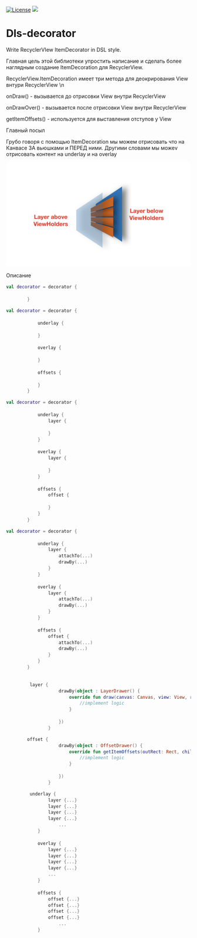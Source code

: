 [![License](https://img.shields.io/badge/License-Apache%202.0-green.svg)](LICENSE)
[![](https://jitpack.io/v/OOOZH/DD.svg)](https://jitpack.io/#OOOZH/DD)

# Dls-decorator
Write RecyclerVIew ItemDecorator in DSL style.

Главная цель этой библиотеки упростить написание и сделать более наглядным создание ItemDecoration для RecyclerView.

RecyclerView.ItemDecoration имеет три метода для деокрирования View внтури RecyclerView \n
    
onDraw() - вызывается до отрисовки View внутри RecyclerView  

onDrawOver() - вызывается после отрисовки View внутри RecyclerView 

getItemOffsets() - используется для выставления отступов у View

Главный посыл

Грубо говоря с помощью ItemDecoration мы можем отрисовать что на Канвасе
ЗА вьюшками и ПЕРЕД ними. 
Другими словами мы можеv отрисовать контент на underlay и на overlay

![](decor_concept.jpeg)

Описание

```kotlin
val decorator = decorator { 
            
        }
```

```kotlin
val decorator = decorator {
            
            underlay { 
                
            }
            
            overlay { 
                
            }
            
            offsets { 
                
            }
        }
```


```kotlin
val decorator = decorator {

            underlay {
                layer { 
                    
                }
            }

            overlay {
                layer { 
                    
                }
            }

            offsets {
                offset { 
                    
                }
            }
        }
```

```kotlin
val decorator = decorator {

            underlay {
                layer { 
                    attachTo(...)
                    drawBy(...)
                }
            }

            overlay {
                layer {
                    attachTo(...)
                    drawBy(...)
                }
            }

            offsets {
                offset {
                    attachTo(...)
                    drawBy(...)
                }
            }
        }
```
```kotlin

         layer {
                    drawBy(object : LayerDrawer() {
                        override fun draw(canvas: Canvas, view: View, recyclerView: RecyclerView, state: RecyclerView.State) {
                            //implement logic
                        }

                    })
                }

```

```kotlin
        offset {
                    drawBy(object : OffsetDrawer() {
                        override fun getItemOffsets(outRect: Rect, childView: View, recyclerView: RecyclerView, state: RecyclerView.State) {
                            //implement logic
                        }

                    })
                }
```
```kotlin
         underlay {
                layer {...}
                layer {...}
                layer {...}
                layer {...}
                    ...
            }

            overlay {
                layer {...}
                layer {...}
                layer {...}
                layer {...}
                ...
            }

            offsets {
                offset {...}
                offset {...}
                offset {...}
                offset {...}
                    ...
            }
```